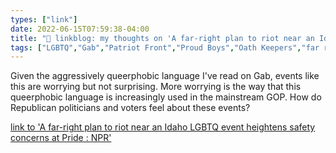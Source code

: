 ```yaml
---
types: ["link"]
date: 2022-06-15T07:59:38-04:00
title: "🔗 linkblog: my thoughts on 'A far-right plan to riot near an Idaho LGBTQ event heightens safety concerns at Pride : NPR'"
tags: ["LGBTQ","Gab","Patriot Front","Proud Boys","Oath Keepers","far right"]
---
```

Given the aggressively queerphobic language I've read on Gab, events like this are worrying but not surprising. More worrying is the way that this queerphobic language is increasingly used in the mainstream GOP. How do Republican politicians and voters feel about these events?
 

[link to 'A far-right plan to riot near an Idaho LGBTQ event heightens safety concerns at Pride : NPR'](https://www.npr.org/2022/06/15/1104481518/idaho-pride-lgbtq-patriot-front)
